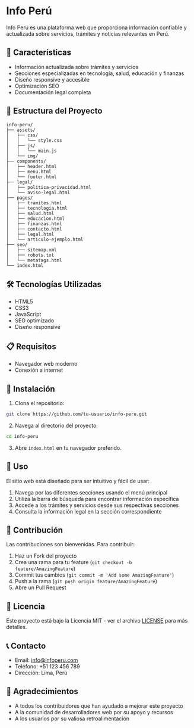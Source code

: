# Info Perú

Info Perú es una plataforma web que proporciona información confiable y actualizada sobre servicios, trámites y noticias relevantes en Perú.

## 🚀 Características

- Información actualizada sobre trámites y servicios
- Secciones especializadas en tecnología, salud, educación y finanzas
- Diseño responsive y accesible
- Optimización SEO
- Documentación legal completa

## 📁 Estructura del Proyecto

```
info-peru/
├── assets/
│   ├── css/
│   │   └── style.css
│   ├── js/
│   │   └── main.js
│   └── img/
├── components/
│   ├── header.html
│   ├── menu.html
│   └── footer.html
├── legal/
│   ├── politica-privacidad.html
│   └── aviso-legal.html
├── pages/
│   ├── tramites.html
│   ├── tecnologia.html
│   ├── salud.html
│   ├── educacion.html
│   ├── finanzas.html
│   ├── contacto.html
│   ├── legal.html
│   └── articulo-ejemplo.html
├── seo/
│   ├── sitemap.xml
│   ├── robots.txt
│   └── metatags.html
└── index.html
```

## 🛠️ Tecnologías Utilizadas

- HTML5
- CSS3
- JavaScript
- SEO optimizado
- Diseño responsive

## 📋 Requisitos

- Navegador web moderno
- Conexión a internet

## 🚀 Instalación

1. Clona el repositorio:
```bash
git clone https://github.com/tu-usuario/info-peru.git
```

2. Navega al directorio del proyecto:
```bash
cd info-peru
```

3. Abre `index.html` en tu navegador preferido.

## 📝 Uso

El sitio web está diseñado para ser intuitivo y fácil de usar:

1. Navega por las diferentes secciones usando el menú principal
2. Utiliza la barra de búsqueda para encontrar información específica
3. Accede a los trámites y servicios desde sus respectivas secciones
4. Consulta la información legal en la sección correspondiente

## 🤝 Contribución

Las contribuciones son bienvenidas. Para contribuir:

1. Haz un Fork del proyecto
2. Crea una rama para tu feature (`git checkout -b feature/AmazingFeature`)
3. Commit tus cambios (`git commit -m 'Add some AmazingFeature'`)
4. Push a la rama (`git push origin feature/AmazingFeature`)
5. Abre un Pull Request

## 📄 Licencia

Este proyecto está bajo la Licencia MIT - ver el archivo [LICENSE](LICENSE) para más detalles.

## 📞 Contacto

- Email: info@infoperu.com
- Teléfono: +51 123 456 789
- Dirección: Lima, Perú

## 🙏 Agradecimientos

- A todos los contribuidores que han ayudado a mejorar este proyecto
- A la comunidad de desarrolladores web por su apoyo y recursos
- A los usuarios por su valiosa retroalimentación 